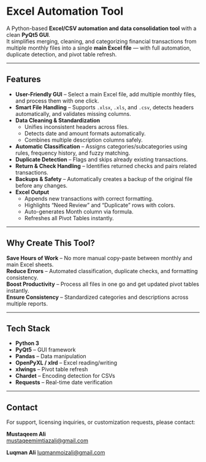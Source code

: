 # Excel Automation Tool

A Python-based **Excel/CSV automation and data consolidation tool** with a clean **PyQt5 GUI**.  
It simplifies merging, cleaning, and categorizing financial transactions from multiple monthly files into a single **main Excel file** — with full automation, duplicate detection, and pivot table refresh.  

---

## Features
- **User-Friendly GUI** – Select a main Excel file, add multiple monthly files, and process them with one click.  
- **Smart File Handling** – Supports `.xlsx`, `.xls`, and `.csv`, detects headers automatically, and validates missing columns.  
- **Data Cleaning & Standardization**  
  - Unifies inconsistent headers across files.  
  - Detects date and amount formats automatically.  
  - Combines multiple description columns safely.  
- **Automatic Classification** – Assigns categories/subcategories using rules, frequency history, and fuzzy matching.  
- **Duplicate Detection** – Flags and skips already existing transactions.  
- **Return & Check Handling** – Identifies returned checks and pairs related transactions.  
- **Backups & Safety** – Automatically creates a backup of the original file before any changes.  
- **Excel Output**  
  - Appends new transactions with correct formatting.  
  - Highlights “Need Review” and “Duplicate” rows with colors.  
  - Auto-generates Month column via formula.  
  - Refreshes all Pivot Tables instantly.  

---

## Why Create This Tool?
**Save Hours of Work** – No more manual copy-paste between monthly and main Excel sheets.  
**Reduce Errors** – Automated classification, duplicate checks, and formatting consistency.  
**Boost Productivity** – Process all files in one go and get updated pivot tables instantly.  
**Ensure Consistency** – Standardized categories and descriptions across multiple reports.  

---

## Tech Stack
- **Python 3**  
- **PyQt5** – GUI framework  
- **Pandas** – Data manipulation  
- **OpenPyXL / xlrd** – Excel reading/writing  
- **xlwings** – Pivot table refresh  
- **Chardet** – Encoding detection for CSVs  
- **Requests** – Real-time date verification

---

## Contact

For support, licensing inquiries, or customization requests, please contact:

**Mustaqeem Ali**  
mustaqeemimtiazali@gmail.com

**Luqman Ali**
luqmanmoizali@gmail.com  
